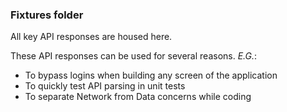 ### Fixtures folder

All key API responses are housed here.

These API responses can be used for several reasons.  _E.G._:

* To bypass logins when building any screen of the application
* To quickly test API parsing in unit tests
* To separate Network from Data concerns while coding
